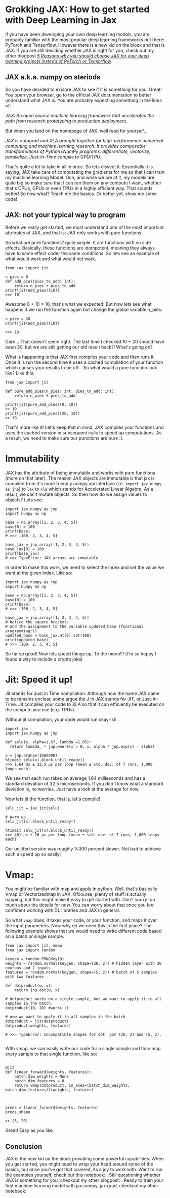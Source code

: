 # Grokking JAX: How to get started with Deep Learning in Jax

If you have been developing your own deep learning models, you are probably familiar with the most popular deep learning frameworks out there: PyTorch and Tensorflow. However there is a new kid on the block and that is JAX. If you are still deciding whether JAX is right for you, check out my other blogpost _[5 Reasons why you should choose JAX for your deep learning projects instead of PyTorch or Tensorflow]()_.

## JAX a.k.a. numpy on steriods

So you have decided to explore JAX to see if it is something for you. Great! You open your browser, go to the official JAX documentation to better understand what JAX is. You are probably expecting something in the lines of:

_JAX: An open source machine learning framework that accelerates the path from research prototyping to production deployment._

But when you land on the homepage of JAX, well read for yourself...

_JAX is autograd and XLA brought together for high-performance numerical computing and machine learning research. It provides composable transformations of Python+NumPy programs: differentiate, vectorize, parallelize, Just-In-Time compile to GPU/TPU._

That's quite a lot to take in all in once. So lets dissect it. Essentially it is saying, JAX take care of computating the gradients for me so that I can train my machine learning Model. Ooh, and while we are at it, my models are quite big so make sure that I can ran them on any compute I want, whether that's CPUs, GPUs or even TPUs in a highly efficient way. That sounds better! So now what? Teach me the basics. Or better yet, show me some code!

## JAX: not your typical way to program

Before we really get started, we must understand one of the most important attributes of JAX, and that is: JAX only works with pure functions.

So what are pure functions? quite simple. It are functions with no side effects. Basically, these functions are idompotent, meaning they always have to same effect under the same conditions. So lets see an example of what would work and what would not work.

```
from jax import jit

n_pies = 0
def add_pies(pies_to_add: int):
    return n_pies + pies_to_add
print(jit(add_pies)(10))
>>> 10
```

Awesome 0 + 10 = 10, that's what we expected!
But now lets see what happens if we run the function again but change the global variable n_pies:

```
n_pies = 20
print(jit(add_pies)(10))

>>> 10
```

Darn... That doesn't seem right. The last time I checked 10 + 20 should have been 30, but we are still getting our old result back?! What's going on?

What is happening is that JAX first compiles your code and then runs it. Once it is run the second time it uses a cached compilation of your function which causes your results to be off... So what would a pure function look like? Like this:

```
from jax import jit

def pure_add_pies(n_pies: int, pies_to_add: int):
    return n_pies + pies_to_add

print(jit(pure_add_pies)(0, 10))
>> 10
print(jit(pure_add_pies)(20, 10))
>> 30
```

That's more like it! Let's keep that in mind, JAX compiles your functions and uses the cached version in subsequent calls to speed up computations. As a result, we need to make sure our punctions are pure :).

# Immutability

JAX has the attribute of being immutable and works with pure functions (more on that later). The reason JAX objects are immutable is that jax is compiled from it's more friendly numpy api interface (i.e. `import jax.numpy as jnp`) to `lax` to `xla` which stands for Accelerated Linear Algebra. As a result, we can't mutate objects. So then how do we assign values to objects? Lets see:

```
import jax.numpy as jnp
import numpy as np

base = np.array([1, 2, 3, 4, 5])
base[0] = 100
print(base)
# >>> [100, 2, 3, 4, 5]

base_jax = jnp.array([1, 2, 3, 4, 5])
base_jax[0] = 100
print(base_jax)
# >>> TypeError: JAX arrays are immutable

```

In order to make this work, we need to select the index and set the value we want at the given index. Like so:

```
import jax.numpy as jnp
import numpy as np

base = np.array([1, 2, 3, 4, 5])
base[0] = 100
print(base)
# >>> [100, 2, 3, 4, 5]

base_jax = jnp.array([1, 2, 3, 4, 5])
# Notice the square brackets
# and the assignment to the variable updated_base (functional programming:))
updated_base = base_jax.at[0].set(100)
print(updated_base)
# >>> [100, 2, 3, 4, 5]
```

So far so good! Now lets speed things up. To the moon!!! (I'm so happy I found a way to include a crypto joke)

# Jit: Speed it up!
Jit stands for Just in Time compilation. Although how the name JAX came to be remains unclear, some argue the  J in JAX stands for JIT, or Just-In-Time. Jit compiles your code to XLA so that it can efficiently be executed on the compute you use (e.g. TPUs).

Without jit compilation, your code would run okay-ish.
```
import jax
import jax.numpy as jnp

def selu(x, alpha=1.67, lambda_=1.05):
  return lambda_ * jnp.where(x > 0, x, alpha * jnp.exp(x) - alpha)

x = jnp.arange(1000000)
%timeit selu(x).block_until_ready()
>>> 1.64 ms ± 32.5 µs per loop (mean ± std. dev. of 7 runs, 1,000 loops each)

```
We see that each run takes on average 1.64 milliseconds and has a standard devation of 32.5 microseconds. If you don't know what a standard deviation is, no worries. Just have a look at the average for now.

Now lets jit the function. that is, let's compile!
```
selu_jit = jax.jit(selu)

# Warm up
selu_jit(x).block_until_ready()

%timeit selu_jit(x).block_until_ready()
>>> 401 µs ± 26 µs per loop (mean ± std. dev. of 7 runs, 1,000 loops each)
```

Our unjitted version was roughly %300 percent slower. Not bad to achieve such a speed up so easily!

# Vmap:
You might be familiar with map and apply in python. Well, that's basically Vmap or Vectorizedmap in JAX. Ofcourse, plenty of stuff is actually happing, but this might make it easy to get started with. Don't worry too much about the details for now. You can worry about that once you feel confident working with DL libraries and JAX in general.

So what `vmap` does, it takes your code, or your function, and maps it over the input parameters. Now why do we need this in the first place? The following example shows that we would need to write different code based on a batch or single sample.

```
from jax import jit, vmap
from jax import random 

keygen = random.PRNGKey(0)
weights = random.normal(keygen, shape=(20, 2)) # hidden layer with 20 neurons and 2 inputs
features = random.normal(keygen, shape=(5, 2)) # batch of 5 samples with two features

def dotproduct(w, x):
    return jnp.dot(w, x) 

# dotproduct works on a single sample, but we want to apply it to all samples in the batch.
dotproduct(10, 20) #works :)

# now we want to apply it to all samples in the batch
dotproduct = jit(dotproduct)
dotproduct(weights, features)

# >>> TypeError: Incompatible shapes for dot: got (20, 2) and (5, 2).


```

With vmap, we can easily write our code for a single sample and than map every sample to that single function, like so:

```

@jit
def linear_forward(weights, features):
    batch_dim_weights = None
    batch_dim_features = 0
    return vmap(dotproduct, in_axes=(batch_dim_weights, batch_dim_features))(weights, features)



preds = linear_forward(weights, features)
preds.shape

>> (5, 20)

```

Great! Easy as you like. 


## Conclusion
JAX is the new kid on the block providing some powerful capabilities. When you get started, you might need to wrap your head around some of the basics, but once you've got that covered, its a joy to work with. Want to run the examples yourself, check out this notebook: [](). Still questioning whether JAX is something for you, checkout my other blogpost: [](). Ready to train your first machine learning model with jax.numpy, jax.grad, checkout my other notebook: []()




